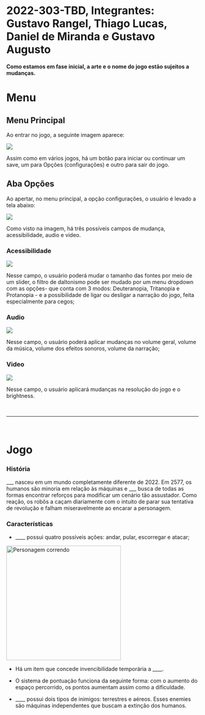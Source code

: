 # 2022-303-TBD, Integrantes: Gustavo Rangel, Thiago Lucas, Daniel de Miranda e Gustavo Augusto


<b>Como estamos em fase inicial, a arte e o nome do jogo estão sujeitos a mudanças.</b>

# Menu

## Menu Principal
Ao entrar no jogo, a seguinte imagem aparece:

<img src = "https://user-images.githubusercontent.com/78743601/171862913-d7a03032-bc90-4cc3-8762-bff96cc5f373.png">

Assim como em vários jogos, há um botão para iniciar ou continuar um save, um para Opções (configurações) e outro para sair do jogo.

## Aba Opções

Ao apertar, no menu principal, a opção configurações, o usuário é levado a tela abaixo:

<img src = "https://user-images.githubusercontent.com/93353694/179071067-016a6253-4c31-4c85-b7c3-53d805a76a3b.png">

Como visto na imagem, há três possíveis campos de mudança, acessibilidade, audio e video. 

### Acessibilidade 

<img src="https://user-images.githubusercontent.com/93353694/179071329-7ebfffa8-bb25-4842-8346-d25f7ed96e2c.png">

Nesse campo, o usuário poderá mudar o tamanho das fontes por meio de um slider, o filtro de daltonismo pode ser mudado por um menu dropdown com as opções- que conta com 3 modos: Deuteranopia, Tritanopia e Protanopia - e a possibilidade de ligar ou desligar a narração do jogo, feita especialmente para cegos;

### Audio

<img src="https://user-images.githubusercontent.com/78743601/171862926-b15f9ee3-c68d-444e-be6e-8d5ada060763.png">

Nesse campo, o usuário poderá aplicar mudanças no volume geral, volume da música, volume dos efeitos sonoros, volume da narração;

### Video

<img src="https://user-images.githubusercontent.com/93353694/179071605-0ac27221-1655-45e6-a79b-4dd990ebeff1.png">

Nesse campo, o usuário aplicará mudanças na resolução do jogo e o brightness.

</br>

---

</br>

# Jogo

### História

___ nasceu em um mundo completamente diferente de 2022. Em 2577, os humanos são minoria em relação às máquinas e ___ busca de todas as formas encontrar reforços para modificar um cenário tão assustador. 
Como reação, os robôs a caçam diariamente com o intuito de parar sua tentativa de revolução e falham miseravelmente ao encarar a personagem.


### Características

- ____ possui quatro possíveis ações: andar, pular, escorregar e atacar;

 <img src="https://user-images.githubusercontent.com/93353694/179045635-5b1ae9c3-50bb-49ea-8ac0-b77c42f19044.gif" alt="Personagem correndo" height="300">


- Há um item que concede invencibilidade temporária a ____.


- O sistema de pontuação funciona da seguinte forma: com o aumento do espaço percorrido, os pontos aumentam assim como a dificuldade.

- ____ possui dois tipos de inimigos: terrestres e aéreos. Esses enemies são máquinas independentes que buscam a extinção dos humanos.


